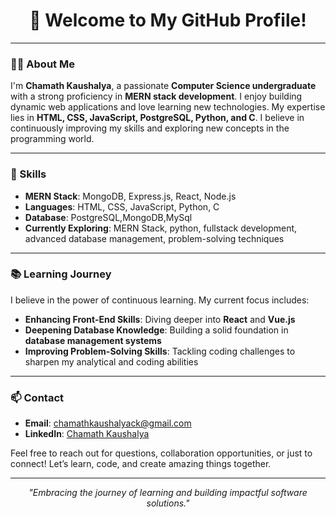 <h1 align="center">👋 Welcome to My GitHub Profile!</h1>

---

### 🧑‍💻 About Me
I'm **Chamath Kaushalya**, a passionate **Computer Science undergraduate** with a strong proficiency in **MERN stack development**. I enjoy building dynamic web applications and love learning new technologies. My expertise lies in **HTML, CSS, JavaScript, PostgreSQL, Python, and C**. I believe in continuously improving my skills and exploring new concepts in the programming world.

---

### 🚀 Skills

- **MERN Stack**: MongoDB, Express.js, React, Node.js
- **Languages**: HTML, CSS, JavaScript, Python, C
- **Database**: PostgreSQL,MongoDB,MySql
- **Currently Exploring**:  MERN Stack, python, fullstack development, advanced database management, problem-solving techniques

---

### 📚 Learning Journey

I believe in the power of continuous learning. My current focus includes:

- **Enhancing Front-End Skills**: Diving deeper into **React** and **Vue.js**
- **Deepening Database Knowledge**: Building a solid foundation in **database management systems**
- **Improving Problem-Solving Skills**: Tackling coding challenges to sharpen my analytical and coding abilities

---

### 📫 Contact

- **Email**: [chamathkaushalyack@gmail.com](mailto:chamathkaushalyack@gmail.com)
- **LinkedIn**: [Chamath Kaushalya](https://www.linkedin.com/in/chamath-kaushalya)

Feel free to reach out for questions, collaboration opportunities, or just to connect! Let’s learn, code, and create amazing things together.

---

<p align="center">
  <i>"Embracing the journey of learning and building impactful software solutions."</i>
</p>
